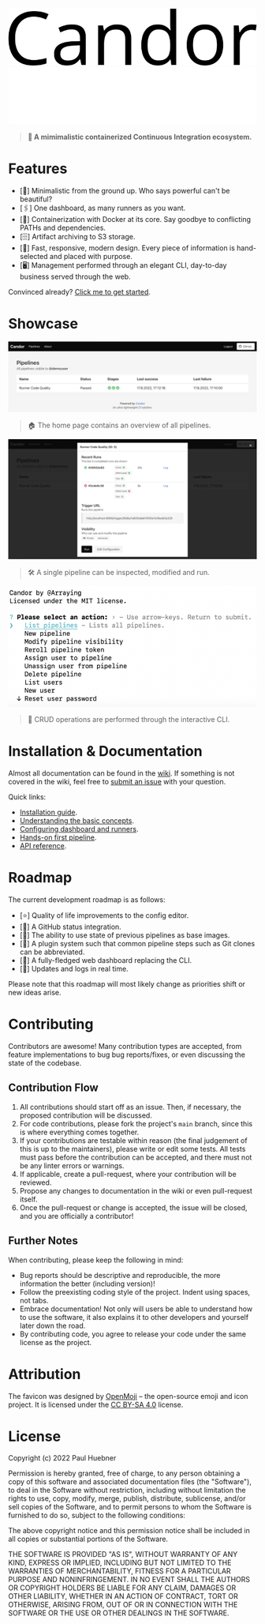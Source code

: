 ![Candor](assets/candor_black.png#gh-light-mode-only)
![Candor](assets/candor_white.png#gh-dark-mode-only)


> **🚀 A mimimalistic containerized Continuous Integration ecosystem.**

# Features
- [🌊] Minimalistic from the ground up. Who says powerful can't be beautiful?
- [🖇️] One dashboard, as many runners as you want. 
- [🐳] Containerization with Docker at its core. Say goodbye to conflicting PATHs and dependencies.
- [🗄️] Artifact archiving to S3 storage.
- [🎨] Fast, responsive, modern design. Every piece of information is hand-selected and placed with purpose.
- [🖥️] Management performed through an elegant CLI, day-to-day business served through the web.

Convinced already? [Click me to get started](https://github.com/Arraying/Candor/wiki/Installation).

# Showcase

![Homepage](assets/showcase_home.png)

> 🏠 The home page contains an overview of all pipelines.

![Pipeline](assets/showcase_pipeline.png)

> 🛠️ A single pipeline can be inspected, modified and run.

![CLI](assets/showcase_cli.png)

> 📝 CRUD operations are performed through the interactive CLI.

# Installation & Documentation

Almost all documentation can be found in the [wiki](https://github.com/Arraying/Candor/wiki). If something is not covered in the wiki, feel free to [submit an issue](https://github.com/Arraying/Candor/issues/new) with your question.

Quick links:
- [Installation guide](https://github.com/Arraying/Candor/wiki/Installation).
- [Understanding the basic concepts](https://github.com/Arraying/Candor/wiki/Concepts).
- [Configuring dashboard and runners](https://github.com/Arraying/Candor/wiki/Configuration).
- [Hands-on first pipeline](https://github.com/Arraying/Candor/wiki/Pipelines-101).
- [API reference](https://github.com/Arraying/Candor/wiki/API).

# Roadmap

The current development roadmap is as follows:
- [⭐] Quality of life improvements to the config editor.
- [🐙] A GitHub status integration.
- [💾] The ability to use state of previous pipelines as base images.
- [🔌] A plugin system such that common pipeline steps such as Git clones can be abbreviated.
- [🔧] A fully-fledged web dashboard replacing the CLI.
- [📡] Updates and logs in real time.

Please note that this roadmap will most likely change as priorities shift or new ideas arise.

# Contributing

Contributors are awesome!
Many contribution types are accepted, from feature implementations to bug bug reports/fixes, or even discussing the state of the codebase.

## Contribution Flow

1. All contributions should start off as an issue.
Then, if necessary, the proposed contribution will be discussed.
2. For code contributions, please fork the project's `main` branch, since this is where everything comes together.
3. If your contributions are testable within reason (the final judgement of this is up to the maintainers), please write or edit some tests.
All tests must pass before the contribution can be accepted, and there must not be any linter errors or warnings.
4. If applicable, create a pull-request, where your contribution will be reviewed.
5. Propose any changes to documentation in the wiki or even pull-request itself. 
6. Once the pull-request or change is accepted, the issue will be closed, and you are officially a contributor!

## Further Notes

When contributing, please keep the following in mind:
- Bug reports should be descriptive and reproducible, the more information the better (including version)!
- Follow the preexisting coding style of the project.
Indent using spaces, not tabs.
- Embrace documentation! 
Not only will users be able to understand how to use the software, it also explains it to other developers and yourself later down the road.
- By contributing code, you agree to release your code under the same license as the project.


# Attribution

The favicon was designed by [OpenMoji](https://openmoji.org/) – the open-source emoji and icon project. It is licensed under the [CC BY-SA 4.0](https://creativecommons.org/licenses/by-sa/4.0/#) license.

# License

Copyright (c) 2022 Paul Huebner

Permission is hereby granted, free of charge, to any person obtaining a copy of this software and associated documentation files (the "Software"), to deal in the Software without restriction, including without limitation the rights to use, copy, modify, merge, publish, distribute, sublicense, and/or sell copies of the Software, and to permit persons to whom the Software is furnished to do so, subject to the following conditions:

The above copyright notice and this permission notice shall be included in all copies or substantial portions of the Software.

THE SOFTWARE IS PROVIDED "AS IS", WITHOUT WARRANTY OF ANY KIND, EXPRESS OR IMPLIED, INCLUDING BUT NOT LIMITED TO THE WARRANTIES OF MERCHANTABILITY, FITNESS FOR A PARTICULAR PURPOSE AND NONINFRINGEMENT. IN NO EVENT SHALL THE AUTHORS OR COPYRIGHT HOLDERS BE LIABLE FOR ANY CLAIM, DAMAGES OR OTHER LIABILITY, WHETHER IN AN ACTION OF CONTRACT, TORT OR OTHERWISE, ARISING FROM, OUT OF OR IN CONNECTION WITH THE SOFTWARE OR THE USE OR OTHER DEALINGS IN THE SOFTWARE.
